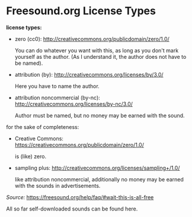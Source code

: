 # Freesound.org License Types

__license types:__
- zero (cc0): http://creativecommons.org/publicdomain/zero/1.0/

    You can do whatever you want with this, as long as you don't mark yourself as the author. (As I understand it, the author does not have to be named).
- attribution (by): http://creativecommons.org/licenses/by/3.0/

    Here you have to name the author. 
- attribution noncommercial (by-nc): http://creativecommons.org/licenses/by-nc/3.0/

    Author must be named, but no money may be earned with the sound.

for the sake of completeness:

- Creative Commons: https://creativecommons.org/publicdomain/zero/1.0/

    is (like) zero.
- sampling plus: http://creativecommons.org/licenses/sampling+/1.0/

    like attribution noncommercial, additionally no money may be earned with the sounds in advertisements. 

_Source:_ https://freesound.org/help/faq/#wait-this-is-all-free


All so far self-downloaded sounds can be found here. 